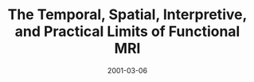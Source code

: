 ---
title: "The Temporal, Spatial, Interpretive, and Practical Limits of Functional MRI"
project_id: 
date: 2001-03-06
conference_id: ""
presenters:
   - peter_bandettini
summary: "<p>fMRI Experience, Kings College, London, UK</p>"
file: /assets/presentations/T96.ppt
filename: T96.ppt
layout: presentation
---